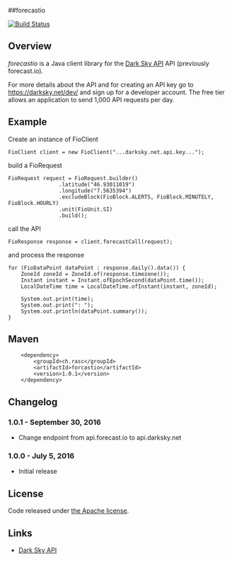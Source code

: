 ##forecastio

[![Build Status](https://api.travis-ci.org/ralscha/forecastio.png)](https://travis-ci.org/ralscha/forecastio)

## Overview

*forecastio* is a Java client library for the [Dark Sky API](https://darksky.net/dev/) API (previously forecast.io).

For more details about the API and for creating an API key go to 
https://darksky.net/dev/ and sign up for a developer account.
The free tier allows an application to send 1,000 API requests per day.

## Example

Create an instance of FioClient

```
FioClient client = new FioClient("...darksky.net.api.key...");
```

build a FioRequest

```
FioRequest request = FioRequest.builder()
                .latitude("46.93011019")
				.longitude("7.5635394")
				.excludeBlock(FioBlock.ALERTS, FioBlock.MINUTELY, FioBlock.HOURLY)
				.unit(FioUnit.SI)
				.build();
```

call the API

```
FioResponse response = client.forecastCall(request);
```

and process the response

```
for (FioDataPoint dataPoint : response.daily().data()) {
	ZoneId zoneId = ZoneId.of(response.timezone());
	Instant instant = Instant.ofEpochSecond(dataPoint.time());
	LocalDateTime time = LocalDateTime.ofInstant(instant, zoneId);

	System.out.print(time);
	System.out.print(": ");
	System.out.println(dataPoint.summary());			
}
```

## Maven

```
	<dependency>
		<groupId>ch.rasc</groupId>
		<artifactId>forcastio</artifactId>
		<version>1.0.1</version>
	</dependency>
```

## Changelog

### 1.0.1 - September 30, 2016
  * Change endpoint from api.forecast.io to api.darksky.net

### 1.0.0 - July 5, 2016
  * Initial release


## License
Code released under [the Apache license](http://www.apache.org/licenses/).


## Links
  * [Dark Sky API](https://darksky.net/dev/)


